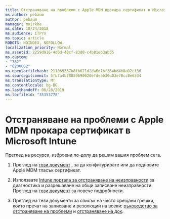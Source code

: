 ```yaml
---
title: Отстраняване на проблеми с Apple MDM прокара сертификат в Microsoft Intune
ms.author: pebaum
author: pebaum
manager: mnirkhe
ms.date: 10/24/2018
ms.audience: ITPro
ms.topic: article
ROBOTS: NOINDEX, NOFOLLOW
localization_priority: Normal
ms.assetid: 2259d916-4d6d-40cf-83d0-c4b81eb3ab35
ms.custom:
- "782"
- "6200002"
ms.openlocfilehash: 211069337b8fb671d2da6d1bf364bd4b8a02cf36
ms.sourcegitcommit: 5fb7a4b28859690020efdea630d03e70cc0e6334
ms.translationtype: MT
ms.contentlocale: bg-BG
ms.lasthandoff: 06/28/2019
ms.locfileid: "35353778"
---
```

# <a name="troubleshoot-issues-with-apple-mdm-push-certificate-in-microsoft-intune"></a>Отстраняване на проблеми с Apple MDM прокара сертификат в Microsoft Intune

Преглед на ресурси, изброени по-долу да решим вашия проблем сега.
  
1. Преглед на [този документ](https://docs.microsoft.com/intune/apple-mdm-push-certificate-get) , за да конфигурирате или да подновите Apple MDM тласък сертификат.

2. Използвате [Intune портала за отстраняване на неизправности](https://devicemanagement.microsoft.com/#blade/Microsoft_Intune_DeviceSettings/TroubleshootBlade) за диагностика и разрешаване на общи записване неизправности. Преглед на [този документ](https://docs.microsoft.com/intune/help-desk-operators) за повече подробности.

3. Преглед на тези документи за списък на често срещани грешки, които пречат на записване и резолюции на всеки: [ръководство за отстраняване на проблеми](https://support.microsoft.com/help/4039809/troubleshooting-ios-device-enrollment-in-intune) и [отстраняване на док](https://docs.microsoft.com/intune-classic/troubleshoot/troubleshoot-device-enrollment-in-intune).
